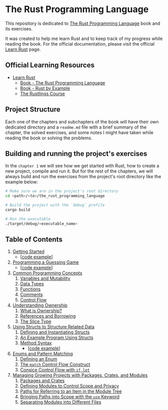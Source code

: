 # The Rust Programming Language

This repository is dedicated to [The Rust Programming Language](https://doc.rust-lang.org/book/) book and its exercises.

It was created to help me learn Rust and to keep track of my progress while reading the book. For the official documentation, please visit the official [Learn Rust](https://www.rust-lang.org/learn) page.

## Official Learning Resources
- [Learn Rust](https://www.rust-lang.org/learn)
    - [Book - The Rust Programming Language](https://doc.rust-lang.org/book/)
    - [Book - Rust by Example](https://doc.rust-lang.org/rust-by-example/)
    - [The Rustlings Course](https://github.com/rust-lang/rustlings/)

## Project Structure

Each one of the chapters and subchapters of the book will have their own dedicated directory and a `readme.md` file with a brief summary of the chapter, the solved exercises, and some notes I might have taken while reading the book or solving the problems.

## Building and running the project's exercises

In the `chapter 1` we will see how we get started with Rust, how to create a new project, compile and run it. But for the rest of the chapters, we will always build and run the exercises from the project's root directory like the example below:

```bash
# Make sure we are in the project's root directory
cd <path>/<to>/the_rust_programming_language

# Build the project with the `debug` profile
cargo build

# Run the executable
./target/debug/<executable_name>
```

## Table of Contents

1. [Getting Started](./chapters/01_getting_started/0_getting_started.md)
    - [[code example](./chapters/01_getting_started/hello_cargo/src/main.rs)]
2. [Programming a Guessing Game](./chapters/02_programming_a_guessing_game/0_programming_a_guessing_game.md)
    - [[code example](./chapters/02_programming_a_guessing_game/guessing_game/src/main.rs)]
3. [Common Programming Concepts](./chapters/03_common_programming_concepts/0_common_programming_concepts.md)
    1. [Variables and Mutability](./chapters/03_common_programming_concepts/1_variables_and_mutability.md)
    2. [Data Types](./chapters/03_common_programming_concepts/2_data_types.md)
    3. [Functions](./chapters/03_common_programming_concepts/3_functions.md)
    4. [Comments](./chapters/03_common_programming_concepts/4_comments.md)
    5. [Control Flow](./chapters/03_common_programming_concepts/5_control_flow.md)
4. [Understanding Ownership](./chapters/04_understanding_ownership/0_understanding_ownership.md)
    1. [What is Ownership?](./chapters/04_understanding_ownership/1_what_is_ownership.md)
    2. [References and Borrowing](./chapters/04_understanding_ownership/2_references_and_borrowing.md)
    3. [The Slice Type](./chapters/04_understanding_ownership/3_the_slice_type.md)
5. [Using Structs to Structure Related Data](./chapters/05_using_structs_to_structure_related_data/0_using_structs_to_structure_related_data.md)
    1. [Defining and Instantiating Structs](./chapters/05_using_structs_to_structure_related_data/1_defining_and_instantiating_structs.md)
    2. [An Example Program Using Structs](./chapters/05_using_structs_to_structure_related_data/2_an_example_program_using_structs.md)
    3. [Method Syntax](./chapters/05_using_structs_to_structure_related_data/3_method_syntax.md)
        - [[code example](./chapters/05_using_structs_to_structure_related_data/method_syntax/src/main.rs)]
6. [Enums and Pattern Matching](./chapters/06_enums_and_pattern_matching/0_enums_and_pattern_matching.md)
    1. [Defining an Enum](./chapters/06_enums_and_pattern_matching/1_defining_an_enum.md)
    2. [The `match` Control Flow Construct](./chapters/06_enums_and_pattern_matching/2_the_match_control_flow_construct.md)
    3. [Consice Control Flow with `if let`](./chapters/06_enums_and_pattern_matching/3_consice_control_flow_with_if_let.md)
7. [Managing Growing Projects with Packages, Crates, and Modules](./chapters/07_managing_growing_projects/0_managing_growing_projects.md)
    1. [Packages and Crates](./chapters/07_managing_growing_projects/1_packages_and_crates.md)
    2. [Defining Modules to Control Scope and Privacy](./chapters/07_managing_growing_projects/2_defining_modules_to_control_scope_and_privacy.md)
    3. [Paths for Referring to an Item in the Module Tree](./chapters/07_managing_growing_projects/3_paths_for_referring_to_an_item_in_the_module_tree.md)
    4. [Bringing Paths into Scope with the `use` Keyword](./chapters/07_managing_growing_projects/4_bringing_paths_into_scope_with_the_use_keyword.md)
    5. [Separating Modules into Different Files](./chapters/07_managing_growing_projects/5_separating_modules_into_different_files.md)